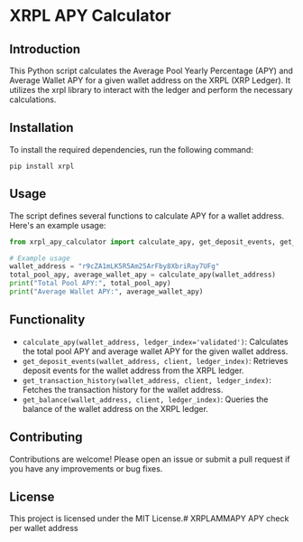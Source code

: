 # XRPL APY Calculator

## Introduction

This Python script calculates the Average Pool Yearly Percentage (APY) and Average Wallet APY for a given wallet address on the XRPL (XRP Ledger). It utilizes the xrpl library to interact with the ledger and perform the necessary calculations.

## Installation

To install the required dependencies, run the following command:

```
pip install xrpl
```

## Usage

The script defines several functions to calculate APY for a wallet address. Here's an example usage:

```python
from xrpl_apy_calculator import calculate_apy, get_deposit_events, get_transaction_history, get_balance

# Example usage
wallet_address = "r9cZA1mLK5R5Am25ArFby8XbriRay7UFg"
total_pool_apy, average_wallet_apy = calculate_apy(wallet_address)
print("Total Pool APY:", total_pool_apy)
print("Average Wallet APY:", average_wallet_apy)
```

## Functionality

- `calculate_apy(wallet_address, ledger_index='validated')`: Calculates the total pool APY and average wallet APY for the given wallet address.
- `get_deposit_events(wallet_address, client, ledger_index)`: Retrieves deposit events for the wallet address from the XRPL ledger.
- `get_transaction_history(wallet_address, client, ledger_index)`: Fetches the transaction history for the wallet address.
- `get_balance(wallet_address, client, ledger_index)`: Queries the balance of the wallet address on the XRPL ledger.

## Contributing

Contributions are welcome! Please open an issue or submit a pull request if you have any improvements or bug fixes.

## License

This project is licensed under the MIT License.# XRPLAMMAPY
APY check per wallet address
